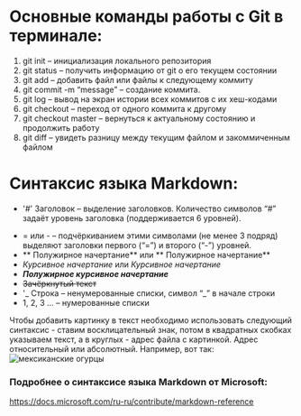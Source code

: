 # Основные команды работы с Git в терминале:

1. git init – инициализация локального репозитория
2. git status – получить информацию от git о его текущем состоянии
3. git add – добавить файл или файлы к следующему коммиту
4. git commit -m “message” – создание коммита.
5. git log – вывод на экран истории всех коммитов с их хеш-кодами
6. git checkout – переход от одного коммита к другому
7. git checkout master – вернуться к актуальному состоянию и продолжить работу
8. git diff – увидеть разницу между текущим файлом и закоммиченным файлом

# Синтаксис языка Markdown:

- '#' Заголовок – выделение заголовков. Количество символов “#” задаёт уровень заголовка (поддерживается 6 уровней).

* = или - – подчёркиванием этими символами (не менее 3 подряд) выделяют заголовки первого
  (“=”) и второго (“-”) уровней.
* ** Полужирное начертание** или ** Полужирное начертание**
* _Курсивное начертание_ или _Курсивное начертание_
* **_Полужирное курсивное начертание_**
* ~~Зачёркнутый текст~~
* '_ Строка – ненумерованные списки, символ “_” в начале строки
* 1, 2, 3 … – нумерованные списки

Чтобы добавить картинку в текст необходимо использовать следующий синтаксис - ставим восклицательный знак, потом в квадратных скобках указываем текст, а в круглых - адрес файла с картинкой. Адрес относительный или абсолютный. Например, вот так: ![мексиканские огурцы](https://mcmag.ru/wp-content/uploads/2020/08/pejsli-%E2%80%94-istoriya-%C2%ABogurechnogo%C2%BB-uzora-01-mcmag.ru_-1.jpg)

### Подробнее о синтаксисе языка Markdown от Microsoft:

https://docs.microsoft.com/ru-ru/contribute/markdown-reference
